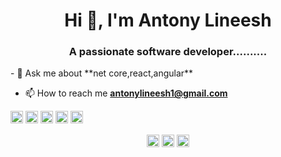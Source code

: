 <h1 align="center">Hi 👋, I'm Antony Lineesh </h1>
<h3 align="center">A passionate software developer..........</h3>
- 💬 Ask me about    **net core,react,angular**

- 📫 How to reach me **antonylineesh1@gmail.com**

<p align="left"><img src="https://konpa.github.io/devicon/devicon.git/icons/angularjs/angularjs-original.svg" alt="angularjs" width="20" height="20"/> <img src="https://konpa.github.io/devicon/devicon.git/icons/bootstrap/bootstrap-plain.svg" alt="bootstrap" width="20" height="20"/> <img src="https://konpa.github.io/devicon/devicon.git/icons/csharp/csharp-original.svg" alt="csharp" width="20" height="20"/> <img src="https://konpa.github.io/devicon/devicon.git/icons/dot-net/dot-net-original-wordmark.svg" alt="dotnet" width="20" height="20"/> <img src="https://konpa.github.io/devicon/devicon.git/icons/javascript/javascript-original.svg" alt="javascript" width="20" height="20"/></p><p align="center">
<a href="https://linkedin.com/in/antonylineesh" target="blank"><img align="center" src="https://cdn.jsdelivr.net/npm/simple-icons@3.0.1/icons/linkedin.svg" alt="antonylineesh" height="20" width="20" /></a>
<a href="https://stackoverflow.com/users/5181250/lin" target="blank"><img align="center" src="https://cdn.jsdelivr.net/npm/simple-icons@3.0.1/icons/stackoverflow.svg" alt="lin" height="20" width="20" /></a>
<a href="https://fb.com/antonylineesh" target="blank"><img align="center" src="https://cdn.jsdelivr.net/npm/simple-icons@3.0.1/icons/facebook.svg" alt="antonylineesh" height="20" width="20" /></a>
</p>
